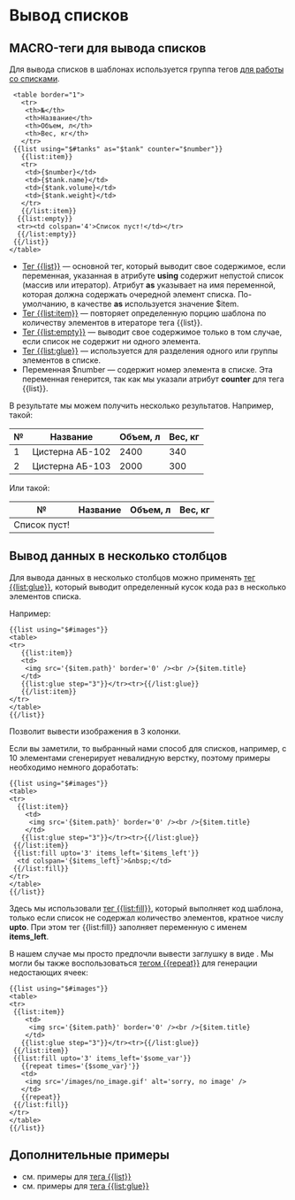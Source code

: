 # Вывод списков
## MACRO-теги для вывода списков
Для вывода списков в шаблонах используется группа тегов [для работы со списками](./tags.md).

     <table border="1">
       <tr>
        <th>№</th>
        <th>Название</th>
        <th>Объем, л</th>
        <th>Вес, кг</th>
       </tr>
     {{list using="$#tanks" as="$tank" counter="$number"}}
       {{list:item}}
       <tr>
        <td>{$number}</td>
        <td>{$tank.name}</td>
        <td>{$tank.volume}</td>
        <td>{$tank.weight}</td>
       </tr>
       {{/list:item}}
      {{list:empty}}
      <tr><td colspan='4'>Список пуст!</td></tr>
      {{/list:empty}}
     {{/list}}
    </table>

* [Тег {{list}}](./tags/list_tags/list_tag.md) — основной тег, который выводит свое содержимое, если переменная, указанная в атрибуте **using** содержит непустой список (массив или итератор). Атрибут **as** указывает на имя переменной, которая должна содержать очередной элемент списка. По-умолчанию, в качестве **as** используется значение $item.
* [Тег {{list:item}}](./tags/list_tags/list_item_tag.md) — повторяет определенную порцию шаблона по количеству элементов в итераторе тега {{list}}.
* [Тег {{list:empty}}](./tags/list_tags/list_empty_tag.md) — выводит свое содержимое только в том случае, если список не содержит ни одного элемента.
* [Тег {{list:glue}}](./tags/list_tags/list_glue_tag.md) — используется для разделения одного или группы элементов в списке.
* Переменная $number — содержит номер элемента в списке. Эта переменная генерится, так как мы указали атрибут **counter** для тега {{list}}.

В результате мы можем получить несколько результатов. Например, такой:

| № | Название        | Объем, л | Вес, кг |
|---|-----------------|----------|---------|
| 1 | Цистерна АБ-102 | 2400     | 340     |
| 2 | Цистерна АБ-103 | 2000     | 300     |

Или такой:

| № | Название        | Объем, л | Вес, кг |
|---|-----------------|----------|---------|
| Список пуст! |

## Вывод данных в несколько столбцов
Для вывода данных в несколько столбцов можно применять [тег {{list:glue}}](./tags/list_tags/list_glue_tag.md), который выводит определенный кусок кода раз в несколько элементов списка.

Например:

    {{list using="$#images"}}
    <table>
    <tr>
       {{list:item}}
       <td>
        <img src='{$item.path}' border='0' /><br />{$item.title}
       </td>
       {{list:glue step="3"}}</tr><tr>{{/list:glue}}
       {{/list:item}}
    </tr>
    </table>
    {{/list}}

Позволит вывести изображения в 3 колонки.

Если вы заметили, то выбранный нами способ для списков, например, с 10 элементами сгенерирует невалидную верстку, поэтому примеры необходимо немного доработать:

    {{list using="$#images"}}
    <table>
    <tr>
      {{list:item}}
        <td>
         <img src='{$item.path}' border='0' /><br />{$item.title}
        </td>
       {{list:glue step="3"}}</tr><tr>{{/list:glue}}
     {{/list:item}}
     {{list:fill upto='3' items_left='$items_left'}}
      <td colspan='{$items_left}'>&nbsp;</td>
     {{/list:fill}}
    </tr>
    </table>
    {{/list}}

Здесь мы использовали [тег {{list:fill}}](./tags/list_tags/list_fill_tag.md), который выполняет код шаблона, только если список не содержал количество элементов, кратное числу **upto**. При этом тег {{list:fill}} заполняет переменную с именем **items_left**.

В нашем случае мы просто предпочли вывести заглушку в виде <td colspan='2'>. Мы могли бы также воспользоваться [тегом {{repeat}}](./tags/core_tags/repeat_tag.md) для генерации недостающих ячеек:

    {{list using="$#images"}}
    <table>
    <tr>
     {{list:item}}
        <td>
         <img src='{$item.path}' border='0' /><br />{$item.title}
        </td>
       {{list:glue step="3"}}</tr><tr>{{/list:glue}}
     {{/list:item}}
     {{list:fill upto='3' items_left='$some_var'}}
       {{repeat times='{$some_var}'}}
       <td>
        <img src='/images/no_image.gif' alt='sorry, no image' />
       </td>
       {{repeat}}
     {{/list:fill}}
    </tr>
    </table>
    {{/list}}

## Дополнительные примеры
* см. примеры для [тега {{list}}](./tags/list_tags/list_tag.md)
* см. примеры для [тегa {{list:glue}}](./tags/list_tags/list_glue_tag.md)
